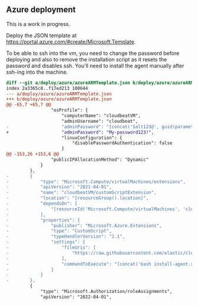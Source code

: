 ## Azure deployment

This is a work in progress.

Deploy the JSON template at https://portal.azure.com/#create/Microsoft.Template.

To be able to ssh into the vm, you need to change the password before deploying and also to remove the installation
script as it resets the password and disables ssh. You'll need to install the agent manually after ssh-ing into the
machine.

```diff
diff --git a/deploy/azure/azureARMTemplate.json b/deploy/azure/azureARMTemplate.json
index 2a3365c8..f17ed213 100644
--- a/deploy/azure/azureARMTemplate.json
+++ b/deploy/azure/azureARMTemplate.json
@@ -65,7 +65,7 @@
                 "osProfile": {
                     "computerName": "cloudbeatVM",
                     "adminUsername": "cloudbeat",
-                    "adminPassword": "[concat('Salt123@', guid(parameters('Seed')))]",
+                    "adminPassword": "My-password123!",
                     "linuxConfiguration": {
                         "disablePasswordAuthentication": false
                     }
@@ -153,26 +153,6 @@
                 "publicIPAllocationMethod": "Dynamic"
             }
         },
-        {
-            "type": "Microsoft.Compute/virtualMachines/extensions",
-            "apiVersion": "2021-04-01",
-            "name": "cloudbeatVM/customScriptExtension",
-            "location": "[resourceGroup().location]",
-            "dependsOn": [
-                "[resourceId('Microsoft.Compute/virtualMachines', 'cloudbeatVM')]"
-            ],
-            "properties": {
-                "publisher": "Microsoft.Azure.Extensions",
-                "type": "CustomScript",
-                "typeHandlerVersion": "2.1",
-                "settings": {
-                    "fileUris": [
-                        "https://raw.githubusercontent.com/elastic/cloudbeat/main/deploy/azure/install-agent.sh"
-                    ],
-                    "commandToExecute": "[concat('bash install-agent.sh ', parameters('ElasticAgentVersion'), ' ', parameters('ElasticArtifactServer'), ' ', parameters('FleetUrl'), ' ', parameters('EnrollmentToken'))]"
-                }
-            }
-        },
         {
             "type": "Microsoft.Authorization/roleAssignments",
             "apiVersion": "2022-04-01",
```
